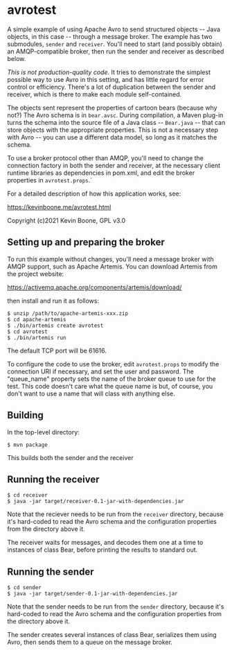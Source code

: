 # avrotest

A simple example of using Apache Avro to send structured objects 
-- Java objects, in this case -- through a message broker. The example
has two submodules, `sender` and `receiver`. You'll need to start
(and possibly obtain) an AMQP-compatible broker, then run the
sender and receiver as described below.

*This is not production-quality code*. It tries to demonstrate the simplest
possible way to use Avro in this setting, and has little regard for
error control or efficiency. There's a lot of duplication between the
sender and receiver, which is there to make each module self-contained.

The objects sent represent the properties of cartoon bears (because
why not?) The Avro schema is in `bear.avsc`. During compilation, a
Maven plug-in turns the schema into the source file of a Java class
-- `Bear.java` -- that can store objects with the appropriate properties.
This is not a necessary step with Avro -- you can use a different data
model, so long as it matches the schema.

To use a broker protocol other than AMQP, you'll need to change the
connection factory in both the sender and receiver, at the necessary
client runtime libraries as dependencies in pom.xml, and edit the
broker properties in `avrotest.props`.`

For a detailed description of how this application works, see:

https://kevinboone.me/avrotest.html

Copyright (c)2021 Kevin Boone, GPL v3.0

## Setting up and preparing the broker

To run this example without changes, you'll need a message broker with
AMQP support, such as Apache Artemis. You can download Artemis
from the project website:

https://activemq.apache.org/components/artemis/download/

then install and run it as follows:

    $ unzip /path/to/apache-artemis-xxx.zip
    $ cd apache-artemis
    $ ./bin/artemis create avrotest
    $ cd avrotest
    $ ./bin/artemis run

The default TCP port will be 61616.

To configure the code to use the broker, edit `avrotest.props` to modify the
connection URI if necessary, and set the user and password. The "queue\_name"
property sets the name of the broker queue to use for the test. This code
doesn't care what the queue name is but, of course, you don't want to use
a name that will class with anything else.

## Building

In the top-level directory:

    $ mvn package

This builds both the sender and the receiver

## Running the receiver

    $ cd receiver
    $ java -jar target/receiver-0.1-jar-with-dependencies.jar

Note that the reciever needs to be run from the `receiver` directory,
because it's hard-coded to read the Avro schema and the configuration
properties from the directory above it.

The receiver waits for messages, and decodes them one at a time to
instances of class Bear, before printing the results to standard out.

## Running the sender 

    $ cd sender 
    $ java -jar target/sender-0.1-jar-with-dependencies.jar

Note that the sender needs to be run from the `sender` directory,
because it's hard-coded to read the Avro schema and the configuration
properties from the directory above it.

The sender creates several instances of class Bear, serializes them
using Avro, then sends them to a queue on the message broker.


